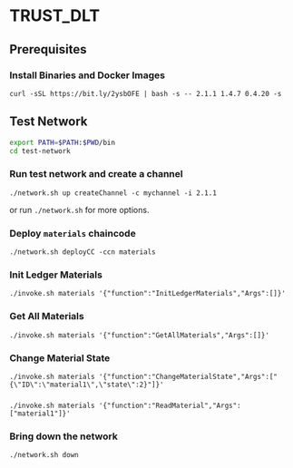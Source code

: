 # TRUST_DLT

## Prerequisites
### Install Binaries and Docker Images
```curl -sSL https://bit.ly/2ysbOFE | bash -s -- 2.1.1 1.4.7 0.4.20 -s```

## Test Network
```sh
export PATH=$PATH:$PWD/bin
cd test-network
```
### Run test network and create a channel
```
./network.sh up createChannel -c mychannel -i 2.1.1
```
or run ``` ./network.sh ``` for more options.
### Deploy ```materials``` chaincode
```
./network.sh deployCC -ccn materials
```
### Init Ledger Materials
```
./invoke.sh materials '{"function":"InitLedgerMaterials","Args":[]}'
```

### Get All Materials
```
./invoke.sh materials '{"function":"GetAllMaterials","Args":[]}'
```

### Change Material State
```
./invoke.sh materials '{"function":"ChangeMaterialState","Args":["{\"ID\":\"material1\",\"state\":2}"]}'
```

###
```
./invoke.sh materials '{"function":"ReadMaterial","Args":["material1"]}'
```

### Bring down the network
```
./network.sh down
```